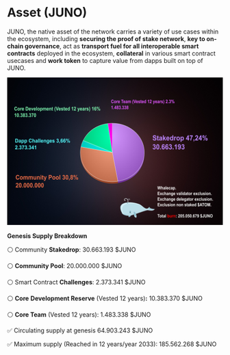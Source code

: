 # Asset \(JUNO\)

JUNO, the native asset of the network carries a variety of use cases within the ecosystem, including **securing the proof of stake network**, **key to on-chain governance**, act as **transport fuel for all interoperable smart contracts** deployed in the ecosystem, **collateral** in various smart contract usecases and **work token** to capture value from dapps built on top of JUNO.

![](../../.gitbook/assets/genesis-supply-pie-2-%20%283%29.png)

**Genesis Supply Breakdown**

⚪️ Community **Stakedrop**: 30.663.193 $JUNO

⚪️ **Community Pool**: 20.000.000 $JUNO

⚪️ Smart Contract **Challenges**: 2.373.341 $JUNO

⚪️ **Core** **Development Reserve** \(Vested 12 years\)**:** 10.383.370 $JUNO

⚪️ **Core Team** \(Vested 12 years\): 1.483.338 $JUNO

  
✅ Circulating supply at genesis 64.903.243 $JUNO‌

✅ Maximum supply \(Reached in 12 years/year 2033\): 185.562.268 $JUNO





